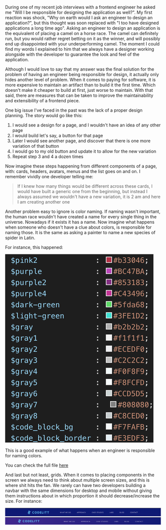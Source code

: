 During one of my recent job interviews with a frontend engineer he asked me "Will I be responsible for designing the application as well?". My first reaction was shock, "Why on earth would I ask an engineer to design an application?", but this thought was soon replaced with "I too have designed applications a long time ago". Asking an engineer to design an application is the equivalent of placing a camel on a horse race. The camel can definitely run, but you would rather regret betting on it as the winner, and will possibly end up disappointed with your underperforming camel. The moment I could find my words I explained to him that we always have a designer working alongside with the developer to guarantee the look and feel of the application.

Although I would love to say that my answer was the final solution for the problem of having an engineer being responsible for design, it actually only hides another level of problem. When it comes to paying for software, it is more expensive to maintain an artifact than to build it the first time. Which doesn't make it cheaper to build at first, just worse to maintain. With that said, there are measures that can be taken to improve the maintainability and extensibility of a frontend piece. 

One big issue I've faced in the past was the lack of a proper design planning. The story would go like this:

1. I would see a design for a page, and I wouldn't have an idea of any other page
2. I would build let's say, a button for that page
3. Later I would see another page, and discover that there is one more variation of that button
4. I would go to my old button and update it to allow for the new variation
5. Repeat step 3 and 4 a dozen times

Now imagine these steps happening from different components of a page, with: cards, headers, avatars, menus and the list goes on and on. I remember vividly one developer telling me:

> If I knew how many things would be different across these cards, I would have built a generic one from the beginning, but instead I always assumed we wouldn't have a new variation, it is 2 am and here I am creating another one

Another problem easy to ignore is color naming. If naming wasn't important, the human race wouldn't have created a name for every single thing in the universe. Nowadays if it exists it has a name. Now imagine what happens when someone who doesn't have a clue about colors, is responsible for naming those. It is the same as asking a painter to name a new species of spider in Latin. 

For instance, this happened:

![Messy SASS colors example](https://raw.githubusercontent.com/kaiomagalhaes/kaiomagalhaes.github.io/master/_posts/images/design-system-1.png)


This is a good example of what happens when an engineer is responsible for naming colors. 

You can check the full file [here](https://gist.github.com/kaiomagalhaes/0f0043451ca3b4afb5c6065fa0fd3ada)

And last but not least, grids. When it comes to placing components in the screen we always need to think about multiple screen sizes, and this is where shit hits the fan. We rarely can have two developers building a navbar with the same dimensions for desktop and mobile without giving them instructions about in which proportion it should decrease/increase the size. For instance:

![Header example 1](https://raw.githubusercontent.com/kaiomagalhaes/kaiomagalhaes.github.io/master/_posts/images/design-system-2.png)
![Header example 2](https://raw.githubusercontent.com/kaiomagalhaes/kaiomagalhaes.github.io/master/_posts/images/design-system-3.png)